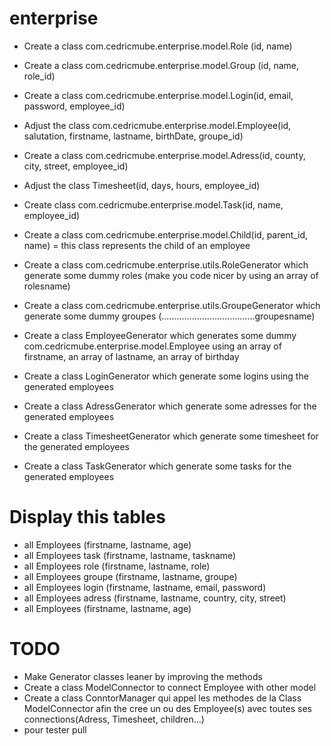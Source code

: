 # enterprise

- Create a class com.cedricmube.enterprise.model.Role (id, name)
- Create a class com.cedricmube.enterprise.model.Group (id, name, role_id)
- Create a class com.cedricmube.enterprise.model.Login(id, email, password, employee_id)
- Adjust the class com.cedricmube.enterprise.model.Employee(id, salutation, firstname, lastname, birthDate, groupe_id)
- Create a class com.cedricmube.enterprise.model.Adress(id, county, city, street, employee_id)
- Adjust the class Timesheet(id, days, hours, employee_id)
- Create class com.cedricmube.enterprise.model.Task(id, name, employee_id)
- Create a class com.cedricmube.enterprise.model.Child(id, parent_id, name) = this class represents the child of an employee


- Create a class com.cedricmube.enterprise.utils.RoleGenerator  which generate some dummy roles (make you code nicer by using an array of rolesname)
- Create a class com.cedricmube.enterprise.utils.GroupeGenerator  which generate some dummy groupes (.....................................groupesname)
- Create a class EmployeeGenerator which generates some dummy com.cedricmube.enterprise.model.Employee using an array of firstname, an array of lastname, an array of birthday
- Create a class LoginGenerator  which generate some logins using the generated employees
- Create a class AdressGenerator  which generate some adresses for the generated employees
- Create a class TimesheetGenerator  which generate some timesheet for the generated employees
- Create a class TaskGenerator  which generate some tasks for the generated employees

# Display this tables
- all Employees (firstname, lastname, age)
- all Employees task (firstname, lastname, taskname)
- all Employees role (firstname, lastname, role)
- all Employees groupe (firstname, lastname, groupe)
- all Employees login (firstname, lastname, email, password)
- all Employees adress (firstname, lastname, country, city, street)
- all Employees (firstname, lastname, age)

# TODO
- Make Generator classes leaner by improving the methods
- Create a class ModelConnector to connect Employee with other model
- Create a class ConntorManager qui appel les methodes de la Class ModelConnector afin the cree un ou des Employee(s) avec toutes ses connections(Adress, Timesheet, children...)
- pour tester pull
